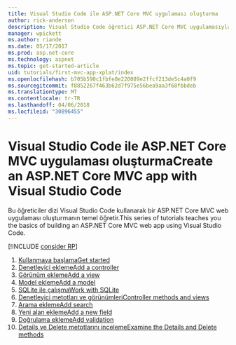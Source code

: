 ```yaml
---
title: Visual Studio Code ile ASP.NET Core MVC uygulaması oluşturma
author: rick-anderson
description: Visual Studio Code öğretici ASP.NET Core MVC uygulamasıyla İçindekiler hakkında bilgi edinin.
manager: wpickett
ms.author: riande
ms.date: 05/17/2017
ms.prod: asp.net-core
ms.technology: aspnet
ms.topic: get-started-article
uid: tutorials/first-mvc-app-xplat/index
ms.openlocfilehash: b705b590c1fbfe8e220089e2ffcf213de5c4a0f9
ms.sourcegitcommit: f8852267f463b62d7f975e56bea9aa3f68fbbdeb
ms.translationtype: MT
ms.contentlocale: tr-TR
ms.lasthandoff: 04/06/2018
ms.locfileid: "30896455"
---
```

# <a name="create-an-aspnet-core-mvc-app-with-visual-studio-code"></a><span data-ttu-id="8dba1-103">Visual Studio Code ile ASP.NET Core MVC uygulaması oluşturma</span><span class="sxs-lookup"><span data-stu-id="8dba1-103">Create an ASP.NET Core MVC app with Visual Studio Code</span></span>

<span data-ttu-id="8dba1-104">Bu öğreticiler dizi Visual Studio Code kullanarak bir ASP.NET Core MVC web uygulaması oluşturmanın temel öğretir.</span><span class="sxs-lookup"><span data-stu-id="8dba1-104">This series of tutorials teaches you the basics of building an ASP.NET Core MVC web app using Visual Studio Code.</span></span> 

[!INCLUDE [consider RP](../../includes/razor.md)]

1. [<span data-ttu-id="8dba1-105">Kullanmaya başlama</span><span class="sxs-lookup"><span data-stu-id="8dba1-105">Get started</span></span>](xref:tutorials/first-mvc-app-xplat/start-mvc)
1. [<span data-ttu-id="8dba1-106">Denetleyici ekleme</span><span class="sxs-lookup"><span data-stu-id="8dba1-106">Add a controller</span></span>](xref:tutorials/first-mvc-app-xplat/adding-controller)
1. [<span data-ttu-id="8dba1-107">Görünüm ekleme</span><span class="sxs-lookup"><span data-stu-id="8dba1-107">Add a view</span></span>](xref:tutorials/first-mvc-app-xplat/adding-view)
1. [<span data-ttu-id="8dba1-108">Model ekleme</span><span class="sxs-lookup"><span data-stu-id="8dba1-108">Add a model</span></span>](xref:tutorials/first-mvc-app-xplat/adding-model)
1. [<span data-ttu-id="8dba1-109">SQLite ile çalışma</span><span class="sxs-lookup"><span data-stu-id="8dba1-109">Work with SQLite</span></span>](xref:tutorials/first-mvc-app-xplat/working-with-sql)
1. [<span data-ttu-id="8dba1-110">Denetleyici metotları ve görünümleri</span><span class="sxs-lookup"><span data-stu-id="8dba1-110">Controller methods and views</span></span>](xref:tutorials/first-mvc-app-xplat/controller-methods-views)
1. [<span data-ttu-id="8dba1-111">Arama ekleme</span><span class="sxs-lookup"><span data-stu-id="8dba1-111">Add search</span></span>](xref:tutorials/first-mvc-app-xplat/search)
1. [<span data-ttu-id="8dba1-112">Yeni alan ekleme</span><span class="sxs-lookup"><span data-stu-id="8dba1-112">Add a new field</span></span>](xref:tutorials/first-mvc-app-xplat/new-field)
1. [<span data-ttu-id="8dba1-113">Doğrulama ekleme</span><span class="sxs-lookup"><span data-stu-id="8dba1-113">Add validation</span></span>](xref:tutorials/first-mvc-app-xplat/validation)
1. [<span data-ttu-id="8dba1-114">Details ve Delete metotlarını inceleme</span><span class="sxs-lookup"><span data-stu-id="8dba1-114">Examine the Details and Delete methods</span></span>](xref:tutorials/first-mvc-app/details)
